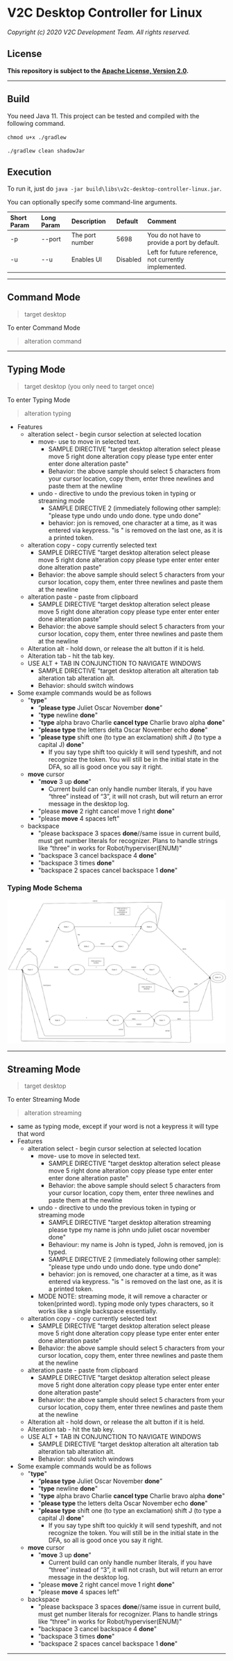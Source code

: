 # V2C Desktop Controller for Linux

*Copyright (c) 2020 V2C Development Team. All rights reserved.*

## License

**This repository is subject to the [Apache License, Version 2.0](http://www.apache.org/licenses/LICENSE-2.0).**

---

## Build

You need Java 11. This project can be tested and compiled with the following command.
    
`chmod u+x ./gradlew`

`./gradlew clean shadowJar`

## Execution

To run it, just do `java -jar build\libs\v2c-desktop-controller-linux.jar`.

You can optionally specify some command-line arguments.

|Short Param|Long Param|Description        |Default   |Comment                                               |
|:----------|:---------|:------------------|:---------|:-----------------------------------------------------|
|-p         |--port    |The port number    |5698      |You do not have to provide a port by default.         |
|-u         |--u       |Enables UI         |Disabled  |Left for future reference, not currently implemented. |

---

## Command Mode

  > target desktop

To enter Command Mode
  > alteration command

---

## Typing Mode
  > target desktop (you only need to target once)

To enter Typing Mode
  > alteration typing

  - Features
    - alteration select - begin cursor selection at selected location
      - move- use to move in selected text.
        - SAMPLE DIRECTIVE "target desktop alteration select please move 5 right done alteration copy please type enter enter enter done alteration paste"
        - Behavior: the above sample should select 5 characters from your cursor location, copy them, enter three newlines and paste them at the newline
      - undo - directive to undo the previous token in typing or streaming mode
        - SAMPLE DIRECTIVE 2 (immediately following other sample): "please type undo undo undo done. type undo done"
        - behavior: jon is removed, one character at a time, as it was entered via keypress. "is " is removed on the last one, as it is a printed token.
    - alteration copy - copy currently selected text
        - SAMPLE DIRECTIVE "target desktop alteration select please move 5 right done alteration copy please type enter enter enter done alteration paste"
        - Behavior: the above sample should select 5 characters from your cursor location, copy them, enter three newlines and paste them at the newline
    - alteration paste - paste from clipboard
        - SAMPLE DIRECTIVE "target desktop alteration select please move 5 right done alteration copy please type enter enter enter done alteration paste"
        - Behavior: the above sample should select 5 characters from your cursor location, copy them, enter three newlines and paste them at the newline
    - Alteration alt - hold down, or release the alt button if it is held.
    - Alteration tab - hit the tab key.
    - USE ALT + TAB IN CONJUNCTION TO NAVIGATE WINDOWS
      - SAMPLE DIRECTIVE "target desktop alteration alt alteration tab alteration tab alteration alt.
      - Behavior: should switch windows
  - Some example commands would be as follows
     - "**type**"
       - “**please type** Juliet Oscar November **done**”
       - "**type** newline **done**"
       - "**type** alpha bravo Charlie **cancel type** Charlie bravo alpha **done**"
       - "**please type** the letters delta Oscar November echo **done**"
       - "**please type** shift one (to type an exclamation) shift J (to type a capital J) **done**"
         - If you say type shift too quickly it will send typeshift, and not recognize the token. You will still be in the initial state in the DFA, so all is good once you say it right.
     - **move** cursor
       - "**move** 3 up **done**"
         - Current build can only handle number literals, if you have “three” instead of “3”, it will not crash, but will return an error message in the desktop log.
       - "please **move** 2 right cancel move 1 right **done**"
       - "please **move** 4 spaces left"
     - backspace
       - "please backspace 3 spaces **done**//same issue in current build, must get number literals for recognizer. Plans to handle strings like “three” in works for Robot/hyperviser(ENUM)"
       - "backspace 3 cancel backspace 4 **done**"
       - "backspace 3 times **done**"
       - "backspace 2 spaces cancel backspace 1 **done**"

### Typing Mode Schema
![Typing Mode Schema](typingModeSchema.png)

---

## Streaming Mode
  > target desktop

To enter Streaming Mode
  > alteration streaming

  - same as typing mode, except if your word is not a keypress it will type that word
  - Features
    - alteration select - begin cursor selection at selected location
      - move- use to move in selected text.
        - SAMPLE DIRECTIVE "target desktop alteration select please move 5 right done alteration copy please type enter enter enter done alteration paste"
        - Behavior: the above sample should select 5 characters from your cursor location, copy them, enter three newlines and paste them at the newline
      - undo - directive to undo the previous token in typing or streaming mode
        - SAMPLE DIRECTIVE "target desktop alteration streaming please type my name is john undo juliet oscar november done"
        - Behaviour: my name is John is typed, John is removed, jon is typed.
        - SAMPLE DIRECTIVE 2 (immediately following other sample): "please type undo undo undo done. type undo done"
        - behavior: jon is removed, one character at a time, as it was entered via keypress. "is " is removed on the last one, as it is a printed token.
      - MODE NOTE: streaming mode, it will remove a character or token(printed word). typing mode only types characters, so it works like a single backspace essentially.
    - alteration copy - copy currently selected text
        - SAMPLE DIRECTIVE "target desktop alteration select please move 5 right done alteration copy please type enter enter enter done alteration paste"
        - Behavior: the above sample should select 5 characters from your cursor location, copy them, enter three newlines and paste them at the newline
    - alteration paste - paste from clipboard
        - SAMPLE DIRECTIVE "target desktop alteration select please move 5 right done alteration copy please type enter enter enter done alteration paste"
        - Behavior: the above sample should select 5 characters from your cursor location, copy them, enter three newlines and paste them at the newline
    - Alteration alt - hold down, or release the alt button if it is held.
    - Alteration tab - hit the tab key.
    - USE ALT + TAB IN CONJUNCTION TO NAVIGATE WINDOWS
      - SAMPLE DIRECTIVE "target desktop alteration alt alteration tab alteration tab alteration alt.
      - Behavior: should switch windows
  - Some example commands would be as follows
     - "**type**"
       - “**please type** Juliet Oscar November **done**”
       - "**type** newline **done**"
       - "**type** alpha bravo Charlie **cancel type** Charlie bravo alpha **done**"
       - "**please type** the letters delta Oscar November echo **done**"
       - "**please type** shift one (to type an exclamation) shift J (to type a capital J) **done**"
         - If you say type shift too quickly it will send typeshift, and not recognize the token. You will still be in the initial state in the DFA, so all is good once you say it right.
     - **move** cursor
       - "**move** 3 up **done**"
         - Current build can only handle number literals, if you have “three” instead of “3”, it will not crash, but will return an error message in the desktop log.
       - "please **move** 2 right cancel move 1 right **done**"
       - "please **move** 4 spaces left"
     - backspace
       - "please backspace 3 spaces **done**//same issue in current build, must get number literals for recognizer. Plans to handle strings like “three” in works for Robot/hyperviser(ENUM)"
       - "backspace 3 cancel backspace 4 **done**"
       - "backspace 3 times **done**"
       - "backspace 2 spaces cancel backspace 1 **done**"
---
